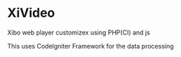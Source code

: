 # XiVideo
Xibo web player customizex using PHP(CI) and js


This uses Codelgniter Framework for the data processing
